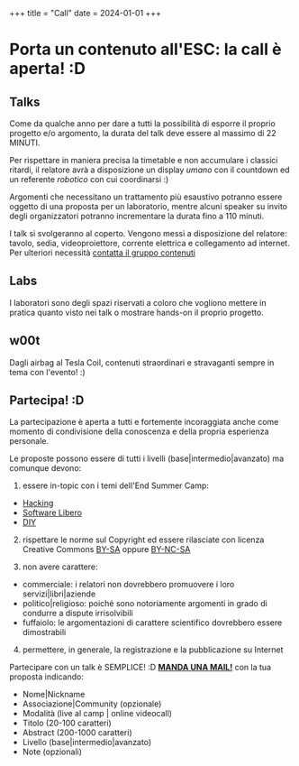 +++
title = "Call"
date = 2024-01-01
+++

# Porta un contenuto all'ESC: la call è aperta! :D

## Talks

Come da qualche anno per dare a tutti la possibilità di esporre il proprio progetto e/o argomento, la durata del talk deve essere al massimo di 22 MINUTI.

Per rispettare in maniera precisa la timetable e non accumulare i classici ritardi, il relatore avrà a disposizione un display *umano* con il countdown ed un referente *robotico* con cui coordinarsi :)

Argomenti che necessitano un trattamento più esaustivo potranno essere oggetto di una proposta per un laboratorio, mentre alcuni speaker su invito degli organizzatori potranno incrementare la durata fino a 110 minuti.

I talk si svolgeranno al coperto. Vengono messi a disposizione del relatore: tavolo, sedia, videoproiettore, corrente elettrica e collegamento ad internet. Per ulteriori necessità [contatta il gruppo contenuti](mailto:tarapia@endsummercamp.org)

## Labs

I laboratori sono degli spazi riservati a coloro che vogliono mettere in pratica quanto visto nei talk o mostrare hands-on il proprio progetto.

## w00t

Dagli airbag al Tesla Coil, contenuti straordinari e stravaganti sempre in tema con l'evento! :)

## Partecipa! :D

La partecipazione è aperta a tutti e fortemente incoraggiata anche come momento di condivisione della conoscenza e della propria esperienza personale.

Le proposte possono essere di tutti i livelli (base|intermedio|avanzato) ma comunque devono:

1. essere in-topic con i temi dell'End Summer Camp:

* [Hacking](https://it.wikipedia.org/wiki/Hacking)
* [Software Libero](https://it.wikipedia.org/wiki/Software_libero)
* [DIY](https://it.wikipedia.org/wiki/Artigiano_digitale)

2. rispettare le norme sul Copyright ed essere rilasciate con licenza Creative Commons [BY-SA](https://creativecommons.org/licenses/by-sa/4.0/deed.it) oppure [BY-NC-SA](https://creativecommons.org/licenses/by-nc-sa/4.0/deed.it)

3. non avere carattere:

* commerciale: i relatori non dovrebbero promuovere i loro servizi|libri|aziende 
* politico|religioso: poiché sono notoriamente argomenti in grado di condurre a dispute irrisolvibili 
* fuffaiolo: le argomentazioni di carattere scientifico dovrebbero essere dimostrabili 

4. permettere, in generale, la registrazione e la pubblicazione su Internet

Partecipare con un talk è SEMPLICE! :D **[MANDA UNA MAIL!](mailto:tarapia@endsummercamp.org)** con la tua proposta indicando: 

* Nome|Nickname
* Associazione|Community (opzionale)
* Modalità (live al camp | online videocall)
* Titolo (20-100 caratteri)
* Abstract (200-1000 caratteri)
* Livello (base|intermedio|avanzato)
* Note (opzionali) 